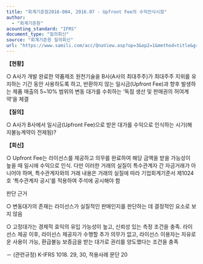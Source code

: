 ```yaml
---
title: "회계기준원2016-004, 2016.07 - Upfront Fee의 수익인식시점"
author:
  - "회계기준원"
acounting_standard: "IFRS"
document_type: "질의회신"
source: "회계기준원 질의회신"
url: "https://www.samili.com/acc/QnaView.asp?op=3&op2=1&method=title&group=2122-15;1&orgcode=0&searchword=&page=12&code=%ED%9A%8C%EA%B3%84%EA%B8%B0%EC%A4%80%EC%9B%902016%2D004%3A201607"
---
```

**【현황】**

○ A사가 개발 완료한 약품제조 원천기술을 B사(A사의 최대주주)가 최대주주 지위를 유지하는 기간 동안 사용하도록 하고, 반환하지 않는 일시금(Upfront Fee)과 향후 발생하는 제품 매출의 5~10% 범위의 변동 대가를 수취하는 ‘독점 생산 및 판매권의 허여계약’을 체결

  
**【질의】**

○ A사가 B사에서 일시금(Upfront Fee)으로 받은 대가를 수익으로 인식하는 시기(해지불능계약이 전제됨)?

  
  

**【회신】**

○ Upfront Fee는 라이선스를 제공하고 의무를 완료하여 해당 금액을 받을 가능성이 높을 때 일시에 수익으로 인식. 다만 이러한 거래의 실질이 특수관계자 간 자금거래가 아니어야 하며, 특수관계자와의 거래 내용은 거래의 실질에 따라 기업회계기준서 제1024호 ‘특수관계자 공시’를 적용하여 주석에 공시해야 함

  

판단 근거

○ 변동대가의 존재는 라이선스가 실질적인 판매인지를 판단하는 데 결정적인 요소로 보지 않음

  

○ 고정대가는 경제적 효익의 유입 가능성이 높고, 신뢰성 있는 측정 조건을 충족. 라이선스 제공 이후, 라이선스 제공자가 수행할 추가 의무가 없고, 라이선스 이용자는 자유로운 사용이 가능, 환급불능 보증금을 받는 대가로 권리를 양도했다는 조건을 충족

  

－ (관련규정) K-IFRS 1018. 29, 30, 적용사례 문단 20
